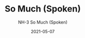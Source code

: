 ---
image_primary: "img/So+Much+spoken+art.jpg"
image_secondary: "img/So+Much+spoken+room.jpg"
subtitle: "NH-3  So Much (Spoken)"
tags: 
  - "Wall Coverings"
title: "So Much (Spoken)"
href: "https://www.areaenvironments.com/order/nh-so-much-spoken"
designer: "Niki Hare"
category: "Wall Coverings"
manufacturer: "Area Environments"
slug: "/manufacturers/area-environments/wall-coverings/niki-hare-so-much-spoken"
date: "2021-05-07"
---